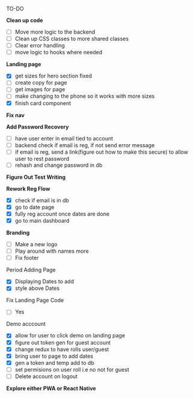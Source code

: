 TO-DO

**Clean up code**

- [ ] Move more logic to the backend
- [ ] Clean up CSS classes to more shared classes
- [ ] Clear error handling
- [ ] move logic to hooks where needed

**Landing page**

- [X] get sizes for hero section fixed
- [ ] create copy for page
- [ ] get images for page
- [ ] make changing to the phone so it works with more sizes
- [X] finish card component

**Fix nav**

**Add Password Recovery**

- [ ] have user enter in email tied to account
- [ ] backend check if email is reg, if not send error message
- [ ] if email is reg, send a link(figure out how to make this secure) to allow user to rest password
- [ ] rehash and change password in db

**Figure Out Test Writing**

**Rework Reg Flow**

- [X] check if email is in db
- [X] go to date page
- [X] fully reg account once dates are done
- [X] go to main dashboard

**Branding**

- [ ] Make a new logo
- [ ] Play around with names more
- [ ] Fix footer

Period Adding Page

- [X] Displaying Dates to add
- [X] style above Dates

Fix Landing Page Code

* [ ] Yes

Demo acccount

- [X] allow for user to click demo on landing page
- [X] figure out token gen for guest account
- [X] change redux to have rolls user/guest
- [X] bring user to page to add dates
- [X] gen a token and temp add to db
- [ ] set permisions on user roll i.e no not for guest
- [ ] Delete account on logout

**Explore either PWA or React Native**
